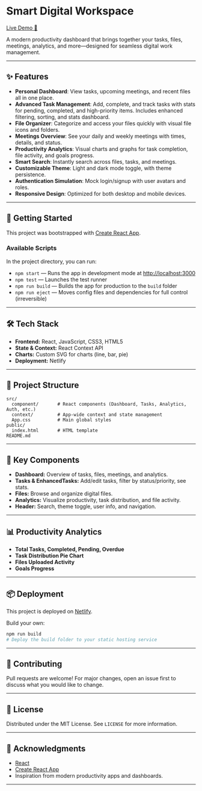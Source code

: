 # Smart Digital Workspace

[Live Demo 🚀](https://smartdigitalworkspace.netlify.app/)

A modern productivity dashboard that brings together your tasks, files, meetings, analytics, and more—designed for seamless digital work management.

---

## ✨ Features

- **Personal Dashboard**: View tasks, upcoming meetings, and recent files all in one place.
- **Advanced Task Management**: Add, complete, and track tasks with stats for pending, completed, and high-priority items. Includes enhanced filtering, sorting, and stats dashboard.
- **File Organizer**: Categorize and access your files quickly with visual file icons and folders.
- **Meetings Overview**: See your daily and weekly meetings with times, details, and status.
- **Productivity Analytics**: Visual charts and graphs for task completion, file activity, and goals progress.
- **Smart Search**: Instantly search across files, tasks, and meetings.
- **Customizable Theme**: Light and dark mode toggle, with theme persistence.
- **Authentication Simulation**: Mock login/signup with user avatars and roles.
- **Responsive Design**: Optimized for both desktop and mobile devices.

---

## 🚀 Getting Started

This project was bootstrapped with [Create React App](https://github.com/facebook/create-react-app).

### **Available Scripts**

In the project directory, you can run:

- `npm start` — Runs the app in development mode at [http://localhost:3000](http://localhost:3000)
- `npm test` — Launches the test runner
- `npm run build` — Builds the app for production to the `build` folder
- `npm run eject` — Moves config files and dependencies for full control (irreversible)

---

## 🛠️ Tech Stack

- **Frontend:** React, JavaScript, CSS3, HTML5
- **State & Context:** React Context API
- **Charts:** Custom SVG for charts (line, bar, pie)
- **Deployment:** Netlify

---

## 📁 Project Structure

```
src/
  component/       # React components (Dashboard, Tasks, Analytics, Auth, etc.)
  context/         # App-wide context and state management
  App.css          # Main global styles
public/
  index.html       # HTML template
README.md
```

---

## 🌟 Key Components

- **Dashboard:** Overview of tasks, files, meetings, and analytics.
- **Tasks & EnhancedTasks:** Add/edit tasks, filter by status/priority, see stats.
- **Files:** Browse and organize digital files.
- **Analytics:** Visualize productivity, task distribution, and file activity.
- **Header:** Search, theme toggle, user info, and navigation.

---

## 📊 Productivity Analytics

- **Total Tasks, Completed, Pending, Overdue**
- **Task Distribution Pie Chart**
- **Files Uploaded Activity**
- **Goals Progress**

---

## 📦 Deployment

This project is deployed on [Netlify](https://smartdigitalworkspace.netlify.app/).

Build your own:

```bash
npm run build
# Deploy the build folder to your static hosting service
```

---

## 🤝 Contributing

Pull requests are welcome! For major changes, open an issue first to discuss what you would like to change.

---

## 📜 License

Distributed under the MIT License. See `LICENSE` for more information.

---

## 🙏 Acknowledgments

- [React](https://reactjs.org/)
- [Create React App](https://github.com/facebook/create-react-app)
- Inspiration from modern productivity apps and dashboards.

---
